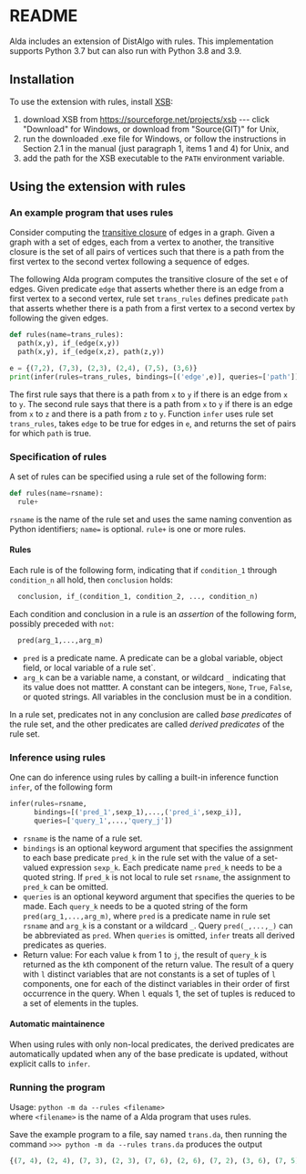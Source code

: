 # README

Alda includes an extension of DistAlgo with rules.  This implementation supports Python 3.7 but can also run with Python 3.8 and 3.9.

## Installation

To use the extension with rules, install [XSB](http://xsb.sourceforge.net/):

1. download XSB from <https://sourceforge.net/projects/xsb> --- click "Download" for Windows, or download from "Source(GIT)" for Unix,
2. run the downloaded .exe file for Windows, or follow the instructions in Section 2.1 in the manual (just paragraph 1, items 1 and 4) for Unix, and
3. add the path for the XSB executable to the `PATH` environment variable.

## Using the extension with rules

### An example program that uses rules

Consider computing the [transitive closure](https://en.wikipedia.org/wiki/Transitive_closure) of edges in a graph. Given a graph with a set of edges, each from a vertex to another, the transitive closure is the set of all pairs of vertices such that there is a path from the first vertex to the second vertex following a sequence of edges.

The following Alda program computes the transitive closure of the set `e` of edges. Given predicate `edge` that asserts whether there is an edge from a first vertex to a second vertex, rule set `trans_rules` defines predicate `path` that asserts whether there is a path from a first vertex to a second vertex by following the given edges.

```python
def rules(name=trans_rules):
  path(x,y), if_(edge(x,y))
  path(x,y), if_(edge(x,z), path(z,y))

e = {(7,2), (7,3), (2,3), (2,4), (7,5), (3,6)}
print(infer(rules=trans_rules, bindings=[('edge',e)], queries=['path']))
```

The first rule says that there is a path from `x` to `y` if there is an edge from `x` to `y`. The second rule says that there is a path from `x` to `y` if there is an edge from `x` to `z` and there is a path from `z` to `y`.
Function `infer` uses rule set `trans_rules`, takes `edge` to be true for edges in `e`, and returns the set of pairs for which `path` is true.

### Specification of rules

A set of rules can be specified using a rule set of the following form:

```python
def rules(name=rsname):
  rule+
```

`rsname` is the name of the rule set and uses the same naming convention as Python identifiers; `name=` is optional. `rule+` is one or more rules.

#### Rules

Each rule is of the following form, indicating that if `condition_1` through `condition_n` all hold, then `conclusion` holds:

```python
  conclusion, if_(condition_1, condition_2, ..., condition_n)
```

Each condition and conclusion in a rule is an *assertion* of the following form,  possibly preceded with `not`:

```python
  pred(arg_1,...,arg_m)
```

- `pred` is a predicate name. A predicate can be a global variable, object field, or local variable of a rule set`.
- `arg_k` can be a variable name, a constant, or wildcard `_` indicating that its value does not mattter. A constant can be integers, `None`, `True`, `False`, or quoted strings. All variables in the conclusion must be in a condition.

In a rule set, predicates not in any conclusion are called *base predicates* of the rule set, and the other predicates are called *derived predicates* of the rule set.

### Inference using rules

One can do inference using rules by calling a built-in inference function `infer`, of the following form

```python
infer(rules=rsname, 
      bindings=[('pred_1',sexp_1),...,('pred_i',sexp_i)], 
      queries=['query_1',...,'query_j'])
```

- `rsname` is the name of a rule set.
- `bindings` is an optional keyword argument that specifies the assignment to each base predicate `pred_k` in the rule set with the value of a set-valued expression `sexp_k`. Each predicate name `pred_k` needs to be a quoted string. If `pred_k` is not local to rule set `rsname`, the assignment to `pred_k` can be omitted.
- `queries` is an optional keyword argument that specifies the queries to be made. Each `query_k` needs to be a quoted string of the form `pred(arg_1,...,arg_m)`, where `pred` is a predicate name in rule set `rsname` and `arg_k` is a constant or a wildcard `_`. Query `pred(_,...,_)` can be abbreviated as `pred`. When `queries` is omitted, `infer` treats all derived predicates as queries.
- Return value: For each value `k` from 1 to `j`, the result of `query_k` is returned as the `k`th component of the return value. The result of a query with `l` distinct variables that are not constants is a set of tuples of `l` components, one for each of the distinct variables in their order of first occurrence in the query. When `l` equals 1, the set of tuples is reduced to a set of elements in the tuples.

#### Automatic maintainence

When using rules with only non-local predicates, the derived predicates are automatically updated when any of the base predicate is updated, without explicit calls to `infer`.

### Running the program

Usage: `python -m da --rules <filename>`  
where `<filename>` is the name of a Alda program that uses rules.

Save the example program to a file, say named `trans.da`, then running the command
`>>> python -m da --rules trans.da`
produces the output

```python
{(7, 4), (2, 4), (7, 3), (2, 3), (7, 6), (2, 6), (7, 2), (3, 6), (7, 5)}
```
